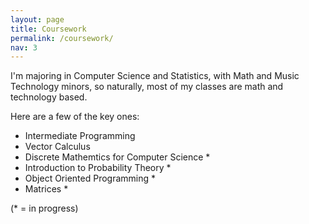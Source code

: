 ```yaml
---
layout: page
title: Coursework
permalink: /coursework/
nav: 3
---
```

I'm majoring in Computer Science and Statistics, with Math and Music Technology minors, so naturally, most of my classes are math and technology based.

Here are a few of the key ones:

- Intermediate Programming
- Vector Calculus
- Discrete Mathemtics for Computer Science *
- Introduction to Probability Theory *
- Object Oriented Programming *
- Matrices *

(* = in progress)
